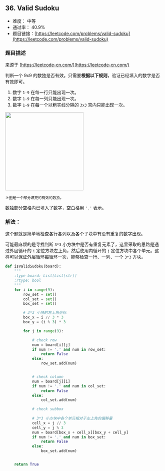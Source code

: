 ## 36. Valid Sudoku

- 难度： 中等
- 通过率： 40.9%
- 题目链接：[https://leetcode.com/problems/valid-sudoku](https://leetcode.com/problems/valid-sudoku)


### 题目描述

来源于 [https://leetcode-cn.com/](https://leetcode-cn.com/)

<p>判断一个&nbsp;9x9 的数独是否有效。只需要<strong>根据以下规则</strong>，验证已经填入的数字是否有效即可。</p>

<ol>
	<li>数字&nbsp;<code>1-9</code>&nbsp;在每一行只能出现一次。</li>
	<li>数字&nbsp;<code>1-9</code>&nbsp;在每一列只能出现一次。</li>
	<li>数字&nbsp;<code>1-9</code>&nbsp;在每一个以粗实线分隔的&nbsp;<code>3x3</code>&nbsp;宫内只能出现一次。</li>
</ol>

<p><img src="https://upload.wikimedia.org/wikipedia/commons/thumb/f/ff/Sudoku-by-L2G-20050714.svg/250px-Sudoku-by-L2G-20050714.svg.png" style="height: 250px; width: 250px;"></p>

<p><small>上图是一个部分填充的有效的数独。</small></p>

<p>数独部分空格内已填入了数字，空白格用&nbsp;<code>&#39;.&#39;</code>&nbsp;表示。</p>


### 解法：

这个题就是简单地检查各行各列以及各个子块中有没有重复的数字出现。

可能最麻烦的是寻找判断 `3*3` 小方块中是否有重复元素了，这里采取的思路是通过外层循环的 `i` 定位方块左上角，然后使用内循环的 `j` 定位方块中各个单元。这样可以保证外层循环每循环一次，能够检查一行、一列、一个 `3*3` 方块。

```python
def isValidSudoku(board):
    """
    :type board: List[List[str]]
    :rtype: bool
    """
    for i in range(9):
        row_set = set()
        col_set = set()
        box_set = set()

        # 3*3 小块的左上角坐标
        box_x = i // 3 * 3
        box_y = (i % 3) * 3

        for j in range(9):

            # check row
            num = board[i][j]
            if num != '.' and num in row_set:
                return False
            else:
                row_set.add(num)


            # check column
            num = board[j][i]
            if num != '.' and num in col_set:
                return False
            else:
                col_set.add(num)

            # check subbox
            
            # 3*3 小方块中各个单元相对于左上角的偏移量
            cell_x = j // 3
            cell_y = j % 3
            num = board[box_x + cell_x][box_y + cell_y]
            if num != '.' and num in box_set:
                return False
            else:
                box_set.add(num)


    return True
```